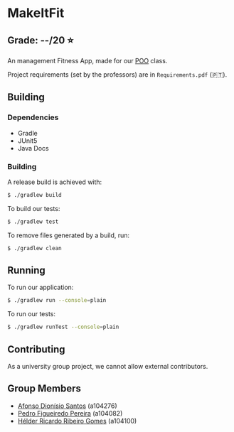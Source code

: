 # MakeItFit

## Grade: --/20 ⭐️

An management Fitness App, made for our [POO](https://www.di.uminho.pt/~jno/sitedi/uc_8504P4.html) class.

Project requirements (set by the professors) are in `Requirements.pdf` (🇵🇹).

## Building

### Dependencies

- Gradle
- JUnit5
- Java Docs 

### Building

A release build is achieved with:

```bash
$ ./gradlew build
```

To build our tests:
```bash
$ ./gradlew test
```

To remove files generated by a build, run:

```bash
$ ./gradlew clean
```

## Running

To run our application: 
```bash
$ ./gradlew run --console=plain
```

To run our tests: 
```bash
$ ./gradlew runTest --console=plain
```

## Contributing

As a university group project, we cannot allow external contributors.

## Group Members

* [Afonso Dionísio Santos](https://github.com/afonso-santos/) (a104276)
* [Pedro Figueiredo Pereira](https://github.com/pedrofp4444) (a104082)
* [Hélder Ricardo Ribeiro Gomes](https://github.com/helderrrg) (a104100)
